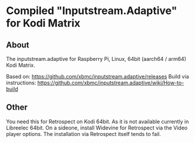 # Compiled "Inputstream.Adaptive" for Kodi Matrix

## About 
The inputstream.adaptive for Raspberry Pi, Linux, 64bit (aarch64 / arm64) Kodi Matrix.

Based on: https://github.com/xbmc/inputstream.adaptive/releases
Build via instructions: https://github.com/xbmc/inputstream.adaptive/wiki/How-to-build

## Other
You need this for Retrospect on Kodi 64bit. As it is not available currently in Libreelec 64bit. On a sideone, install Widevine for Retrospect via the Video player options. The installation via Retrospect itself tends to fail.
